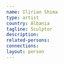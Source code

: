 ```yaml
---
name: Ilirian Shima
type: artist
country: Albania
tagline: Sculptor
description:
related-persons:
connections:
layout: person
---
```

